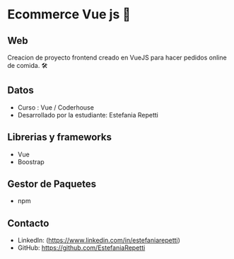 # Ecommerce Vue js 👋 
 
## Web

Creacion de proyecto frontend creado en VueJS para hacer pedidos online de comida.  🛠️ 


## Datos

- Curso : Vue / Coderhouse
- Desarrollado por la estudiante: Estefania Repetti

## Librerias y frameworks

- Vue  
- Boostrap 
## Gestor de Paquetes

- npm

## Contacto
- LinkedIn: (https://www.linkedin.com/in/estefaniarepetti)
- GitHub: https://github.com/EstefaniaRepetti
